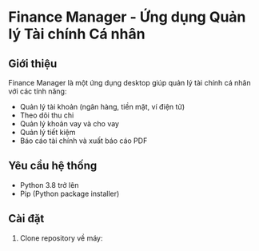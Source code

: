 # Finance Manager - Ứng dụng Quản lý Tài chính Cá nhân

## Giới thiệu
Finance Manager là một ứng dụng desktop giúp quản lý tài chính cá nhân với các tính năng:
- Quản lý tài khoản (ngân hàng, tiền mặt, ví điện tử)
- Theo dõi thu chi
- Quản lý khoản vay và cho vay
- Quản lý tiết kiệm
- Báo cáo tài chính và xuất báo cáo PDF

## Yêu cầu hệ thống
- Python 3.8 trở lên
- Pip (Python package installer)

## Cài đặt

1. Clone repository về máy: 